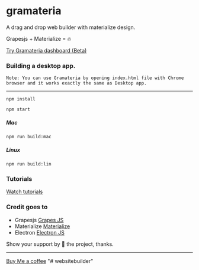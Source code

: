 # gramateria
A drag and drop web builder with materialize design.  

Grapesjs + Materialize = 🔥

[Try Gramateria dashboard (Beta)](https://gramateria.github.io "Gramateria dashboard")


### Building a desktop app.

`Note: You can use Gramateria by opening index.html file with Chrome browser and it works exactly the same as Desktop app.` 

----

```npm install```

```npm start```

##### Mac
```npm run build:mac```

##### Linux
```npm run build:lin```


### Tutorials
[Watch tutorials](https://www.youtube.com/watch?v=KNUIprEQm8M&index=2&list=PLuK4uSiMBzdleiFDbc5HtLgYNTGxxH7IZ)


### Credit goes to 
- Grapesjs [Grapes JS](http://www.grapesjs.com/ "Grapes Js")
- Materialize [Materialize](http://www.materializecss.com/ "Materialize")
- Electron [Electron JS](http://www.electronjs.org/ "Electron Js")

Show your support by 🌟 the project, thanks.

----

[Buy Me a coffee](https://www.buymeacoffee.com/ronaldaug)
"# websitebuilder" 
